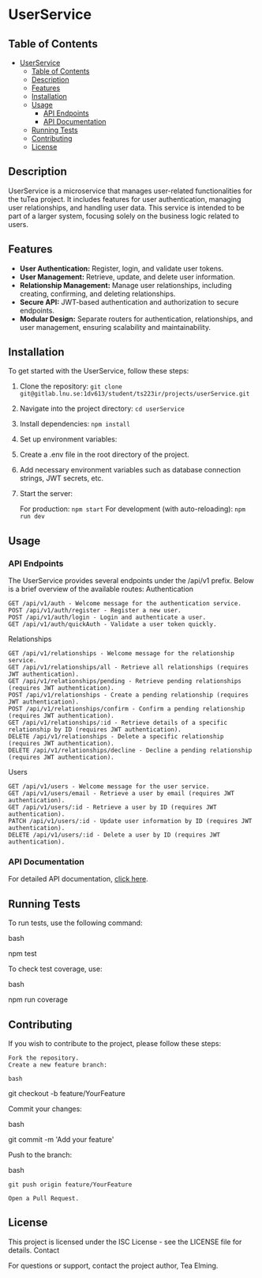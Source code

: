 # UserService
## Table of Contents
- [UserService](#userservice)
  - [Table of Contents](#table-of-contents)
  - [Description](#description)
  - [Features](#features)
  - [Installation](#installation)
  - [Usage](#usage)
    - [API Endpoints](#api-endpoints)
    - [API Documentation](#api-documentation)
  - [Running Tests](#running-tests)
  - [Contributing](#contributing)
  - [License](#license)

## Description
UserService is a microservice that manages user-related functionalities for the tuTea project. It includes features for user authentication, managing user relationships, and handling user data. This service is intended to be part of a larger system, focusing solely on the business logic related to users.

## Features
- **User Authentication:** Register, login, and validate user tokens.
- **User Management:** Retrieve, update, and delete user information.
- **Relationship Management:** Manage user relationships, including creating, confirming, and deleting relationships.
- **Secure API:** JWT-based authentication and authorization to secure endpoints.
- **Modular Design:** Separate routers for authentication, relationships, and user management, ensuring scalability and maintainability.


## Installation

To get started with the UserService, follow these steps:

1. Clone the repository: ```git clone git@gitlab.lnu.se:1dv613/student/ts223ir/projects/userService.git```

2. Navigate into the project directory: ```cd userService```

3. Install dependencies: ```npm install```

4. Set up environment variables:
  1. Create a .env file in the root directory of the project.
  2. Add necessary environment variables such as database connection strings, JWT secrets, etc.

5. Start the server:

    For production: ```npm start```
    For development (with auto-reloading): ```npm run dev```

## Usage
### API Endpoints

The UserService provides several endpoints under the /api/v1 prefix. Below is a brief overview of the available routes:
Authentication

    GET /api/v1/auth - Welcome message for the authentication service.
    POST /api/v1/auth/register - Register a new user.
    POST /api/v1/auth/login - Login and authenticate a user.
    GET /api/v1/auth/quickAuth - Validate a user token quickly.

Relationships

    GET /api/v1/relationships - Welcome message for the relationship service.
    GET /api/v1/relationships/all - Retrieve all relationships (requires JWT authentication).
    GET /api/v1/relationships/pending - Retrieve pending relationships (requires JWT authentication).
    POST /api/v1/relationships - Create a pending relationship (requires JWT authentication).
    POST /api/v1/relationships/confirm - Confirm a pending relationship (requires JWT authentication).
    GET /api/v1/relationships/:id - Retrieve details of a specific relationship by ID (requires JWT authentication).
    DELETE /api/v1/relationships - Delete a specific relationship (requires JWT authentication).
    DELETE /api/v1/relationships/decline - Decline a pending relationship (requires JWT authentication).

Users

    GET /api/v1/users - Welcome message for the user service.
    GET /api/v1/users/email - Retrieve a user by email (requires JWT authentication).
    GET /api/v1/users/:id - Retrieve a user by ID (requires JWT authentication).
    PATCH /api/v1/users/:id - Update user information by ID (requires JWT authentication).
    DELETE /api/v1/users/:id - Delete a user by ID (requires JWT authentication).

###  API Documentation
For detailed API documentation, [click here](https://documenter.getpostman.com/view/24583442/2sAXjNXAy6).


## Running Tests

To run tests, use the following command:

bash

npm test

To check test coverage, use:

bash

npm run coverage

## Contributing

If you wish to contribute to the project, please follow these steps:

    Fork the repository.
    Create a new feature branch:

    bash

git checkout -b feature/YourFeature

Commit your changes:

bash

git commit -m 'Add your feature'

Push to the branch:

bash

    git push origin feature/YourFeature

    Open a Pull Request.

## License

This project is licensed under the ISC License - see the LICENSE file for details.
Contact

For questions or support, contact the project author, Tea Elming.
